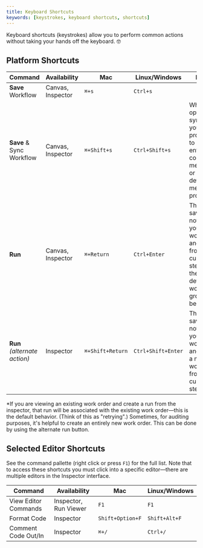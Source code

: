 ```yaml
---
title: Keyboard Shortcuts
keywords: [keystrokes, keyboard shortcuts, shortcuts]
---
```


Keyboard shortcuts (keystrokes) allow you to perform common actions without
taking your hands off the keyboard. 🤓

## Platform Shortcuts

| Command                      | Availability      | Mac              | Linux/Windows      | Notes                                                                                                                        |
| ---------------------------- | ----------------- | ---------------- | ------------------ | ---------------------------------------------------------------------------------------------------------------------------- |
| **Save** Workflow            | Canvas, Inspector | `⌘+s`            | `Ctrl+s`           |
| **Save** & Sync Workflow     | Canvas, Inspector | `⌘+Shift+s`      | `Ctrl+Shift+s`     | When opting to sync, you'll be prompted to either enter a commit message or use the default message provided.                |
| **Run**                      | Canvas, Inspector | `⌘+Return`       | `Ctrl+Enter`       | This will save (but not sync) your workflow and run it from the current step with the default workorder grouping behavior.\* |
| **Run** _(alternate action)_ | Inspector         | `⌘+Shift+Return` | `Ctrl+Shift+Enter` | This will save (but not sync) your workflow and create a new workorder from the current step.                                |

\*If you are viewing an existing work order and create a run from the inspector,
that run will be associated with the existing work order—this is the default
behavior. (Think of this as "retrying".) Sometimes, for auditing purposes, it's
helpful to create an entirely new work order. This can be done by using the
alternate run button.

## Selected Editor Shortcuts

See the command pallette (right click or press `F1`) for the full list. Note
that to access these shortcuts you must click into a specific editor—there are
multiple editors in the Inspector interface.

| Command              | Availability          | Mac              | Linux/Windows |
| -------------------- | --------------------- | ---------------- | ------------- |
| View Editor Commands | Inspector, Run Viewer | `F1`             | `F1`          |
| Format Code          | Inspector             | `Shift+Option+F` | `Shift+Alt+F` |
| Comment Code Out/In  | Inspector             | `⌘+/`            | `Ctrl+/`      |
